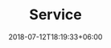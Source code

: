 ---
title: "Service"
date: 2018-07-12T18:19:33+06:00
bgImage: images/background/page-title.jpg
description : "This is meta description"
image: /images/banner/rstudio-desktop-screen.png
---